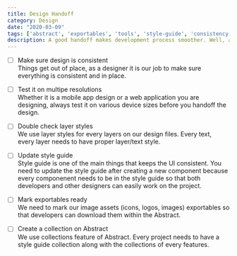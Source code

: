 ```yaml
---
title: Design Handoff
category: Design
date: "2020-03-09"
tags: ['abstract', 'exportables', 'tools', 'style-guide', 'consistency']
description: A good handoff makes development process smoother. Well, at least for the beginning... This checklist makes sure that we don't miss anything on the handoff.
---
```


- [ ] Make sure design is consistent  
Things get out of place, as a designer it is our job to make sure everything is consistent and in place.

- [ ] Test it on multipe resolutions  
Whether it is a mobile app design or a web application you are designing, always test it on various device sizes before you handoff the design.

- [ ] Double check layer styles  
We use layer styles for every layers on our design files. Every text, every layer needs to have proper layer/text style.

- [ ] Update style guide  
Style guide is one of the main things that keeps the UI consistent. You need to update the style guide after creating a new component because every componenent needs to be in the style guide so that both developers and other designers can easily work on the project.

- [ ] Mark exportables ready  
We need to mark our image assets (icons, logos, images) exportables so that developers can download them within the Abstract.

- [ ] Create a collection on Abstract  
We use collections feature of Abstract. Every project needs to have a style guide collection along with the collections of every features. 
